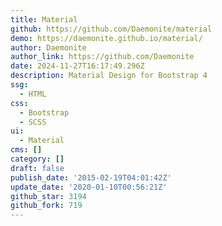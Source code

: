 ```yaml
---
title: Material
github: https://github.com/Daemonite/material
demo: https://daemonite.github.io/material/
author: Daemonite
author_link: https://github.com/Daemonite
date: 2024-11-27T16:17:49.296Z
description: Material Design for Bootstrap 4
ssg:
  - HTML
css:
  - Bootstrap
  - SCSS
ui:
  - Material
cms: []
category: []
draft: false
publish_date: '2015-02-19T04:01:42Z'
update_date: '2020-01-10T00:56:21Z'
github_star: 3194
github_fork: 719
---
```

